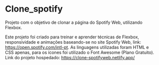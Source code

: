 # Clone_spotify
Projeto com o objetivo de clonar a página do Spotify Web, utilizando Flexbox. 

Este projeto foi criado para treinar e aprender técnicas de Flexbox, responsividade e animações baseando-se no site Spotify Web, 
link: https://open.spotify.com/intl-pt. As linguagens utilizadas foram HTML e CSS apenas, para os ícones foi utilizado o Font Awesome (Plano Gratuito).
Link do projeto hospedado: https://clone-spotifyweb.netlify.app/
